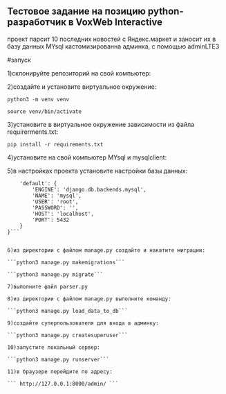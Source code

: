 ## Тестовое задание на позицию python-разработчик в VoxWeb Interactive

проект парсит 10 последних новостей с Яндекс.маркет и заносит их в базу данных MYsql
кастомизированна админка, с помощью adminLTE3

#запуск

1)склонируйте репозиторий на свой компьютер:

2)создайте и установите виртуальное окружение:

```python3 -m venv venv```

```source venv/bin/activate```

3)установите в виртуальное окружение зависимости из файла requirerments.txt:

```pip install -r requirements.txt```

4)установите на свой компьютер MYsql и mysqlclient:

5)в настройках проекта установите настройки базы данных:


```DATABASES = {
    'default': {
        'ENGINE': 'django.db.backends.mysql',
        'NAME': 'mysql',
        'USER': 'root',
        'PASSWORD': '',
        'HOST': 'localhost',
        'PORT': 5432
    }
}```


6)из директории с файлом manage.py создайте и накатите миграции: 

```python3 manage.py makemigrations```

```python3 manage.py migrate```

7)выполните файл parser.py

8)из директории с файлом manage.py выполните команду:

```python3 manage.py load_data_to_db```

9)создайте суперпользователя для входа в админку:

```python3 manage.py createsuperuser```

10)запустите локальный сервер:

```python3 manage.py runserver```

11)в браузере перейдите по адресу:

``` http://127.0.0.1:8000/admin/ ```




